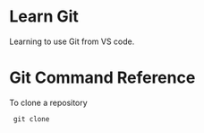 # Learn Git

Learning to use Git from VS code.

# Git Command Reference
To clone a repository

<code> git clone <repo-branch-url> </code>
